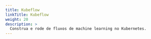 ```yaml
---
title: Kubeflow
linkTitle: Kubeflow
weight: 20
description: >
  Construa e rode de fluxos de machine learning no Kubernetes.
---
```

